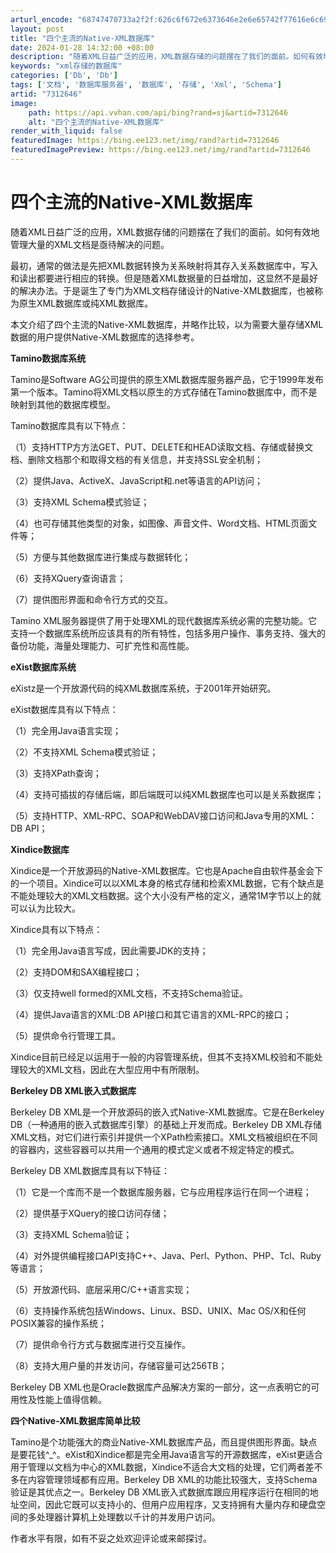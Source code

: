 ```yaml
---
arturl_encode: "68747470733a2f2f:626c6f672e6373646e2e6e65742f77616e6c6978696e677a68:652f61727469636c652f64657461696c732f37333132363436"
layout: post
title: "四个主流的Native-XML数据库"
date: 2024-01-28 14:32:00 +08:00
description: "随着XML日益广泛的应用，XML数据存储的问题摆在了我们的面前。如何有效地管理大量的XML文档是亟待"
keywords: "xml存储的数据库"
categories: ['Db', 'Db']
tags: ['文档', '数据库服务器', '数据库', '存储', 'Xml', 'Schema']
artid: "7312646"
image:
    path: https://api.vvhan.com/api/bing?rand=sj&artid=7312646
    alt: "四个主流的Native-XML数据库"
render_with_liquid: false
featuredImage: https://bing.ee123.net/img/rand?artid=7312646
featuredImagePreview: https://bing.ee123.net/img/rand?artid=7312646
---
```


# 四个主流的Native-XML数据库

随着XML日益广泛的应用，XML数据存储的问题摆在了我们的面前。如何有效地管理大量的XML文档是亟待解决的问题。

最初，通常的做法是先把XML数据转换为关系映射将其存入关系数据库中，写入和读出都要进行相应的转换。但是随着XML数据量的日益增加，这显然不是最好的解决办法。于是诞生了专门为XML文档存储设计的Native-XML数据库，也被称为原生XML数据库或纯XML数据库。

本文介绍了四个主流的Native-XML数据库，并略作比较，以为需要大量存储XML数据的用户提供Native-XML数据库的选择参考。

**Tamino数据库系统**

Tamino是Software AG公司提供的原生XML数据库服务器产品，它于1999年发布第一个版本。Tamino将XML文档以原生的方式存储在Tamino数据库中，而不是映射到其他的数据库模型。

Tamino数据库具有以下特点：

（1）支持HTTP方方法GET、PUT、DELETE和HEAD读取文档、存储或替换文档、删除文档那个和取得文档的有关信息，并支持SSL安全机制；

（2）提供Java、ActiveX、JavaScript和.net等语言的API访问；

（3）支持XML Schema模式验证；

（4）也可存储其他类型的对象，如图像、声音文件、Word文档、HTML页面文件等；

（5）方便与其他数据库进行集成与数据转化；

（6）支持XQuery查询语言；

（7）提供图形界面和命令行方式的交互。

Tamino XML服务器提供了用于处理XML的现代数据库系统必需的完整功能。它支持一个数据库系统所应该具有的所有特性，包括多用户操作、事务支持、强大的备份功能，海量处理能力、可扩充性和高性能。

**eXist数据库系统**

eXistz是一个开放源代码的纯XML数据库系统，于2001年开始研究。

eXist数据库具有以下特点：

（1）完全用Java语言实现；

（2）不支持XML Schema模式验证；

（3）支持XPath查询；

（4）支持可插拔的存储后端，即后端既可以纯XML数据库也可以是关系数据库；

（5）支持HTTP、XML-RPC、SOAP和WebDAV接口访问和Java专用的XML：DB API；

**Xindice数据库**

Xindice是一个开放源码的Native-XML数据库。它也是Apache自由软件基金会下的一个项目。Xindice可以以XML本身的格式存储和检索XML数据，它有个缺点是不能处理较大的XML文档数据。这个大小没有严格的定义，通常1M字节以上的就可以认为比较大。

Xindice具有以下特点：

（1）完全用Java语言写成，因此需要JDK的支持；

（2）支持DOM和SAX编程接口；

（3）仅支持well formed的XML文档，不支持Schema验证。

（4）提供Java语言的XML:DB API接口和其它语言的XML-RPC的接口；

（5）提供命令行管理工具。

Xindice目前已经足以运用于一般的内容管理系统，但其不支持XML校验和不能处理较大的XML文档，因此在大型应用中有所限制。

**Berkeley DB XML嵌入式数据库**

Berkeley DB XML是一个开放源码的嵌入式Native-XML数据库。它是在Berkeley DB（一种通用的嵌入式数据库引擎）的基础上开发而成。Berkeley DB XML存储XML文档，对它们进行索引并提供一个XPath检索接口。XML文档被组织在不同的容器内，这些容器可以共用一个通用的模式定义或者不规定特定的模式。

Berkeley DB XML数据库具有以下特征：

（1）它是一个库而不是一个数据库服务器，它与应用程序运行在同一个进程；

（2）提供基于XQuery的接口访问存储；

（3）支持XML Schema验证；

（4）对外提供编程接口API支持C++、Java、Perl、Python、PHP、Tcl、Ruby等语言；

（5）开放源代码、底层采用C/C++语言实现；

（6）支持操作系统包括Windows、Linux、BSD、UNIX、Mac OS/X和任何POSIX兼容的操作系统；

（7）提供命令行方式与数据库进行交互操作。

（8）支持大用户量的并发访问，存储容量可达256TB；

Berkeley DB XML也是Oracle数据库产品解决方案的一部分，这一点表明它的可用性及性能上值得信赖。

**四个Native-XML数据库简单比较**

Tamino是个功能强大的商业Native-XML数据库产品，而且提供图形界面。缺点是要花钱^_^。eXist和Xindice都是完全用Java语言写的开源数据库，eXist更适合用于管理以文档为中心的XML数据，Xindice不适合大文档的处理，它们两者差不多在内容管理领域都有应用。Berkeley DB XML的功能比较强大，支持Schema验证是其优点之一。Berkeley DB XML嵌入式数据库跟应用程序运行在相同的地址空间，因此它既可以支持小的、但用户应用程序，又支持拥有大量内存和硬盘空间的多处理器计算机上处理数以千计的并发用户访问。

作者水平有限，如有不妥之处欢迎评论或来邮探讨。